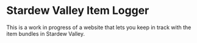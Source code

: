 # Stardew Valley Item Logger

This is a work in progress of a website that lets you keep in track with the item bundles in Stardew Valley.